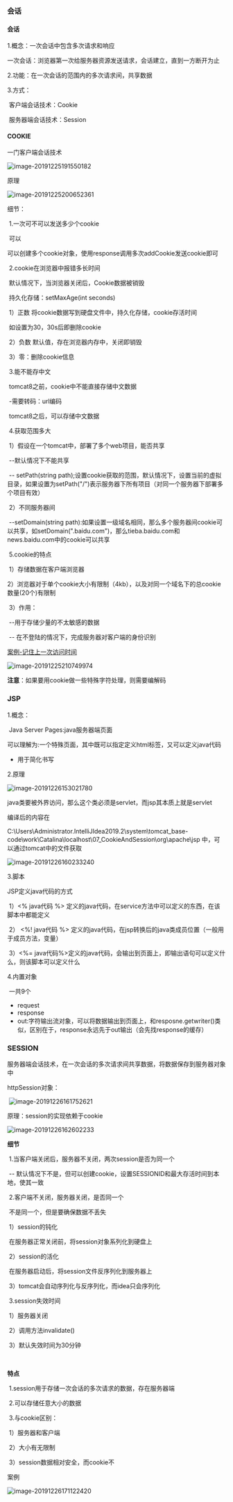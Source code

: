 ### 会话 

#### 会话

1.概念：一次会话中包含多次请求和响应

​	一次会话：浏览器第一次给服务器资源发送请求，会话建立，直到一方断开为止

2.功能：在一次会话的范围内的多次请求间，共享数据

3.方式：

​	客户端会话技术：Cookie

​	服务器端会话技术：Session

#### COOKIE

一门客户端会话技术

![image-20191225191550182](C:\Users\Administrator\AppData\Roaming\Typora\typora-user-images\image-20191225191550182.png)

原理

![image-20191225200652361](C:\Users\Administrator\AppData\Roaming\Typora\typora-user-images\image-20191225200652361.png)

细节：

​	1.一次可不可以发送多少个cookie

​		可以

​		可以创建多个cookie对象，使用response调用多次addCookie发送cookie即可

​	2.cookie在浏览器中报错多长时间

​		默认情况下，当浏览器关闭后，Cookie数据被销毁

​		持久化存储：setMaxAge(int seconds)

​					1）正数  将cookie数据写到硬盘文件中，持久化存储，cookie存活时间

​						如设置为30，30s后即删除cookie

​					2）负数   默认值，存在浏览器内存中，关闭即销毁

​					3）零：删除cookie信息

​	3.能不能存中文

​			tomcat8之前，cookie中不能直接存储中文数据

​				-需要转码：url编码

​			tomcat8之后，可以存储中文数据

​	4.获取范围多大

​			1）假设在一个tomcat中，部署了多个web项目，能否共享

​				--默认情况下不能共享

​				-- setPath(string path);设置cookie获取的范围，默认情况下，设置当前的虚拟目录，如果设置为setPath("/")表示服务器下所有项目（对同一个服务器下部署多个项目有效）

​			2）不同服务器间

​				--setDomain(string path):如果设置一级域名相同，那么多个服务器间cookie可以共享，如setDomain(".baidu.com")，那么tieba.baidu.com和news.baidu.com中的cookie可以共享

​	5.cookie的特点

​		1）存储数据在客户端浏览器

​		2）浏览器对于单个cookie大小有限制（4kb），以及对同一个域名下的总cookie数量(20个)有限制

​		3）作用：

​			--用于存储少量的不太敏感的数据

​			-- 在不登陆的情况下，完成服务器对客户端的身份识别

[案例-记住上一次访问时间](E:\YangChengCan\Learning\JavaLearn\Code\base-code\07_CookieAndSession\src\com\yangcc\cookie\Demo01Cookie.java)

![image-20191225210749974](C:\Users\Administrator\AppData\Roaming\Typora\typora-user-images\image-20191225210749974.png)

**注意**：如果要用cookie做一些特殊字符处理，则需要编解码



### JSP



1.概念：

​	Java Server Pages:java服务器端页面

​	可以理解为:一个特殊页面，其中既可以指定定义html标签，又可以定义java代码

* 用于简化书写

2.原理

![image-20191226153021780](C:\Users\Administrator\AppData\Roaming\Typora\typora-user-images\image-20191226153021780.png)

java类要被外界访问，那么这个类必须是servlet，而jsp其本质上就是servlet

编译后的内容在

C:\Users\Administrator\.IntelliJIdea2019.2\system\tomcat\_base-code\work\Catalina\localhost\07_CookieAndSession\org\apache\jsp  中，可以通过tomcat中的文件获取

![image-20191226160233240](C:\Users\Administrator\AppData\Roaming\Typora\typora-user-images\image-20191226160233240.png)

3.脚本

JSP定义java代码的方式

​	1）<%  java代码 %>   定义的java代码，在service方法中可以定义的东西，在该脚本中都能定义

​	2） <%!  java代码 %> 定义的java代码，在jsp转换后的java类成员位置（一般用于成员方法，变量）

​	3）<%= java代码%>定义的java代码，会输出到页面上，即输出语句可以定义什么，则该脚本可以定义什么

4.内置对象

​	一共9个

* request
* response
* out:字符输出流对象，可以将数据输出到页面上，和resposne.getwriter()类似，区别在于，response永远先于out输出（会先找response的缓存）

### SESSION

服务器端会话技术，在一次会话的多次请求间共享数据，将数据保存到服务器对象中

httpSession对象：

​	![image-20191226161752621](C:\Users\Administrator\AppData\Roaming\Typora\typora-user-images\image-20191226161752621.png)

原理：session的实现依赖于cookie

![image-20191226162602233](C:\Users\Administrator\AppData\Roaming\Typora\typora-user-images\image-20191226162602233.png)

**细节**

​	1.当客户端关闭后，服务器不关闭，两次session是否为同一个

​		-- 默认情况下不是，但可以创建cookie，设置SESSIONID和最大存活时间到本地，使其一致

​	2.客户端不关闭，服务器关闭，是否同一个

​		不是同一个，但是要确保数据不丢失

​			1）session的钝化

​				在服务器正常关闭前，将session对象系列化到硬盘上

​			2）session的活化

​				在服务器启动后，将session文件反序列化到服务器上

​			3）tomcat会自动序列化与反序列化，而idea只会序列化

​	3.session失效时间	

​			1）服务器关闭

​			2）调用方法invalidate()

​			3）默认失效时间为30分钟

​					

**特点**

​	1.session用于存储一次会话的多次请求的数据，存在服务器端

​	2.可以存储任意大小的数据

​	3.与cookie区别：

​		1）服务器和客户端

​		2）大小有无限制

​		3）session数据相对安全，而cookie不

案例

![image-20191226171122420](C:\Users\Administrator\AppData\Roaming\Typora\typora-user-images\image-20191226171122420.png)

